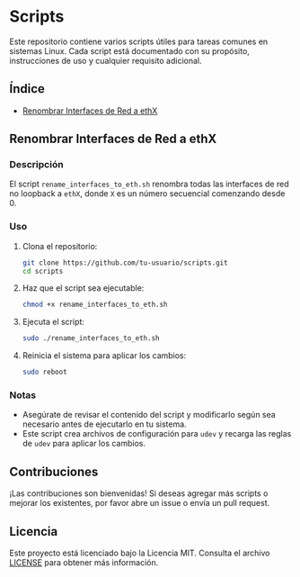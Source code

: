 # Scripts

Este repositorio contiene varios scripts útiles para tareas comunes en sistemas Linux. Cada script está documentado con su propósito, instrucciones de uso y cualquier requisito adicional.

## Índice

- [Renombrar Interfaces de Red a ethX](#renombrar-interfaces-de-red-a-ethx)

## Renombrar Interfaces de Red a ethX

### Descripción

El script `rename_interfaces_to_eth.sh` renombra todas las interfaces de red no loopback a `ethX`, donde `X` es un número secuencial comenzando desde 0.

### Uso

1. Clona el repositorio:
    ```sh
    git clone https://github.com/tu-usuario/scripts.git
    cd scripts
    ```

2. Haz que el script sea ejecutable:
    ```sh
    chmod +x rename_interfaces_to_eth.sh
    ```

3. Ejecuta el script:
    ```sh
    sudo ./rename_interfaces_to_eth.sh
    ```

4. Reinicia el sistema para aplicar los cambios:
    ```sh
    sudo reboot
    ```

### Notas

- Asegúrate de revisar el contenido del script y modificarlo según sea necesario antes de ejecutarlo en tu sistema.
- Este script crea archivos de configuración para `udev` y recarga las reglas de `udev` para aplicar los cambios.

## Contribuciones

¡Las contribuciones son bienvenidas! Si deseas agregar más scripts o mejorar los existentes, por favor abre un issue o envía un pull request.

## Licencia

Este proyecto está licenciado bajo la Licencia MIT. Consulta el archivo [LICENSE](LICENSE) para obtener más información.


